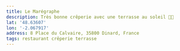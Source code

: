 ```yaml
---
title: Le Marégraphe
description: Très bonne crêperie avec une terrasse au soleil 👌🏻
lat: '48.63607'
lon: '-2.067917'
address: 8 Place du Calvaire, 35800 Dinard, France
tags: restaurant crêperie terrasse
---
```

